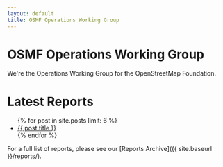 ```yaml
---
layout: default
title: OSMF Operations Working Group
---
```


# OSMF Operations Working Group

We're the Operations Working Group for the OpenStreetMap Foundation.

# Latest Reports

<ul class="posts">
  {% for post in site.posts limit: 6 %}
    <li><a href="{{ site.baseurl }}{{ post.url }}">{{ post.title }}</a></li>
  {% endfor %}
</ul>

For a full list of reports, please see our [Reports Archive]({{ site.baseurl }}/reports/).
